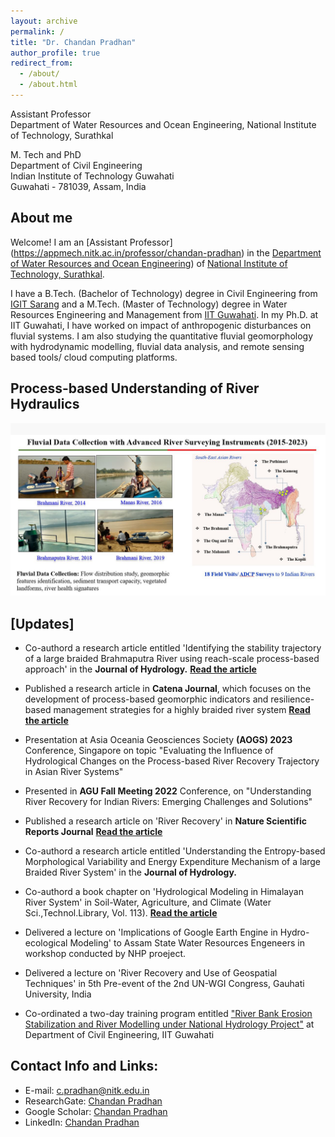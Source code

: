 ```yaml
---
layout: archive
permalink: /
title: "Dr. Chandan Pradhan"
author_profile: true
redirect_from: 
  - /about/
  - /about.html
---
```


Assistant Professor <br/>
Department of Water Resources and Ocean Engineering, National Institute of Technology, Surathkal <br/>

M. Tech and PhD <br/> 
Department of Civil Engineering <br/> 
Indian Institute of Technology Guwahati <br/> 
Guwahati - 781039, Assam, India <br/> 

## About me

Welcome! I am an [Assistant Professor] (https://appmech.nitk.ac.in/professor/chandan-pradhan) in the [Department of Water Resources and Ocean Engineering](https://appmech.nitk.ac.in/)) of [National Institute of Technology, Surathkal](https://www.nitk.ac.in/).  

I have a B.Tech. (Bachelor of Technology) degree in Civil Engineering from [IGIT Sarang](https://igitsarang.ac.in/) and a M.Tech. (Master of Technology) degree in Water Resources Engineering and Management from [IIT Guwahati](https://iitg.ac.in/). In my Ph.D. at IIT Guwahati, I have worked on impact of anthropogenic disturbances on fluvial systems. I am also studying the quantitative fluvial geomorphology with hydrodynamic modelling, fluvial data analysis, and remote sensing based tools/ cloud computing platforms.

## Process-based Understanding of River Hydraulics
![Delving Deep into River Dynamics: A Passionate Journey through Process-Level Understanding](/images/Fieldsurvey.JPG)

## [Updates]

* Co-authord a research article entitled 'Identifying the stability trajectory of a large braided Brahmaputra River using reach-scale process-based approach' in the **Journal of Hydrology.** **[Read the article]((https://www.sciencedirect.com/science/article/abs/pii/S0022169423012714))**

* Published a research article in **Catena Journal**, which focuses on the development of process-based geomorphic indicators and resilience-based management strategies for a highly braided river system **[Read the article](https://doi.org/10.1016/j.catena.2023.107411)**
  
* Presentation at Asia Oceania Geosciences Society **(AOGS) 2023** Conference, Singapore on topic "Evaluating the Influence of Hydrological Changes on the Process-based River Recovery Trajectory in Asian River Systems"

* Presented in **AGU Fall Meeting 2022** Conference, on "Understanding River Recovery for Indian Rivers: Emerging Challenges and Solutions"

* Published a research article on 'River Recovery' in **Nature Scientific Reports Journal** **[Read the article](https://doi.org/10.1038/s41598-022-14542-x)**

* Co-authord a research article entitled 'Understanding the Entropy-based Morphological Variability and Energy Expenditure Mechanism of a large Braided River System' in the **Journal of Hydrology.**

* Co-authord a book chapter on 'Hydrological Modeling in Himalayan River System' in Soil-Water, Agriculture, and Climate (Water Sci.,Technol.Library, Vol. 113). **[Read the article](https://link.springer.com/book/9783031120589)**

* Delivered a lecture on 'Implications of Google Earth Engine in Hydro-ecological Modeling' to Assam State Water Resources Engeneers in workshop conducted by NHP proeject.
* Delivered a lecture on 'River Recovery and Use of Geospatial Techniques' in 5th Pre-event of the 2nd UN-WGI Congress, Gauhati University, India
* Co-ordinated a two-day training program entitled ["River Bank Erosion Stabilization and River Modelling under National Hydrology Project"](https://twitter.com/NHPConnect/status/1572818797282533376) at Department of Civil Engineering, IIT Guwahati 

## Contact Info and Links:
* E-mail: c.pradhan@nitk.edu.in
* ResearchGate: [Chandan Pradhan](https://www.researchgate.net/profile/Chandan_Pradhan5)
* Google Scholar: [Chandan Pradhan](https://scholar.google.co.in/citations?user=G_9zUzsAAAAJ&hl=en&oi=ao)
* LinkedIn: [Chandan Pradhan](https://www.linkedin.com/in/chandan-pradhan-a92b0326/) 

